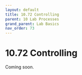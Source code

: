 ```yaml
---
layout: default
title: 10.72 Controlling
parent: 10 Lab Processes
grand_parent: Lab Basics
nav_order: 73
---
```


# 10.72 Controlling

Coming soon.
